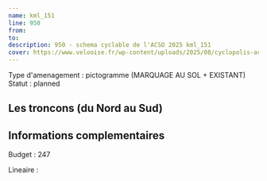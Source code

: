 ```yaml
---
name: kml_151 
line: 950
from: 
to:  
description: 950 - schema cyclable de l'ACSO 2025 kml_151 
cover: https://www.velooise.fr/wp-content/uploads/2025/08/cyclopolis-acso-950.jpg
---
```

Type d'amenagement : pictogramme (MARQUAGE AU SOL + EXISTANT)
Statut : planned
## Les troncons (du Nord au Sud)

## Informations complementaires

Budget  : 247 

Lineaire :

